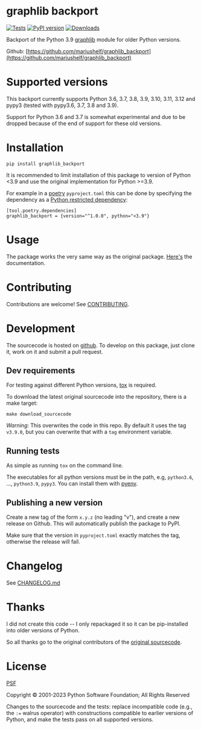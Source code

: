 # graphlib backport
[![Tests](https://github.com/mariushelf/graphlib_backport/actions/workflows/cicd.yaml/badge.svg)](https://github.com/mariushelf/graphlib_backport/actions/workflows/cicd.yaml)
[![PyPI version](https://badge.fury.io/py/graphlib_backport.svg)](https://pypi.org/project/graphlib_backport/)
[![Downloads](https://static.pepy.tech/badge/graphlib-backport/month)](https://pepy.tech/project/graphlib-backport)

Backport of the Python 3.9
[graphlib](https://docs.python.org/3/library/graphlib.html)
module for older Python versions.

Github:
[https://github.com/mariushelf/graphlib_backport](https://github.com/mariushelf/graphlib_backport)


# Supported versions

This backport currently supports Python 3.6, 3.7, 3.8, 3.9, 3.10, 3.11, 3.12 and pypy3
(tested with pypy3.6, 3.7, 3.8 and 3.9).

Support for Python 3.6 and 3.7 is somewhat experimental and due to be dropped
because of the end of support for these old versions.


# Installation

`pip install graphlib_backport`

It is recommended to limit installation of this package to version of Python <3.9 and
use the original implementation for Python >=3.9.

For example in a [poetry](https://python-poetry.org/) `pyproject.toml` this can be done
by specifying the dependency as a
[Python restricted dependency](https://python-poetry.org/docs/dependency-specification/#python-restricted-dependencies):
```
[tool.poetry.dependencies]
graphlib_backport = {version="^1.0.0", python="<3.9"}
```

# Usage

The package works the very same way as the original package.
[Here's](https://docs.python.org/3/library/graphlib.html) the documentation.


# Contributing

Contributions are welcome! 
See [CONTRIBUTING](https://github.com/mariushelf/graphlib_backport/blob/master/CONTRIBUTING).


# Development

The sourcecode is hosted on
[github](https://github.com/mariushelf/graphlib_backports).
To develop on this package, just clone it, work on it and submit a pull request.


## Dev requirements

For testing against different Python versions, [tox](https://tox.readthedocs.io/en/latest/)
is required.

To download the latest original sourcecode into the repository, there is a make target:

`make download_sourcecode`

*Warning*: This overwrites the code in this repo. By default it uses the tag `v3.9.0`,
but you can overwrite that with a `tag` environment variable.


## Running tests

As simple as running `tox` on the command line.

The executables for all python versions must be in the path, e.g,
`python3.6`, ..., `python3.9`, `pypy3`.
You can install them with [pyenv](https://github.com/pyenv/pyenv).


## Publishing a new version

Create a new tag of the form `x.y.z` (no leading "v"),
and create a new release on Github.
This will automatically publish the package to PyPI.

Make sure that the version in `pyproject.toml` exactly matches the tag,
otherwise the release will fail.


# Changelog

See [CHANGELOG.md](https://github.com/mariushelf/graphlib_backport/blob/master/CHANGELOG.md)


# Thanks

I did not create this code -- I only repackaged it so it can be
pip-installed into older versions of Python.

So all thanks go to the original contributors of the
[original sourcecode](https://github.com/python/cpython/blob/3.9/Lib/graphlib.py).


# License

[PSF](https://docs.python.org/3/license.html#psf-license)

Copyright © 2001-2023 Python Software Foundation; All Rights Reserved

Changes to the sourcecode and the tests: replace incompatible code
(e.g., the `:=` walrus operator) with constructions compatible to
earlier versions of Python, and make the tests pass on all supported
versions.

